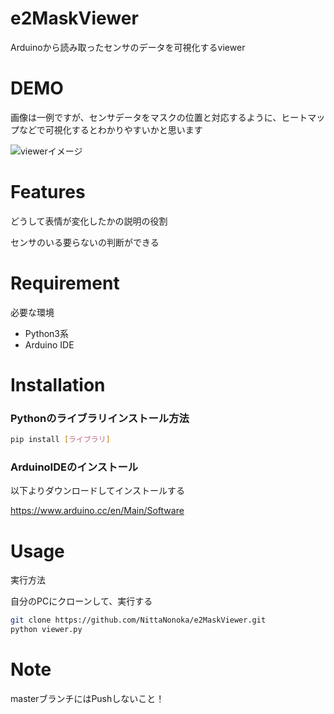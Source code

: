 # e2MaskViewer

Arduinoから読み取ったセンサのデータを可視化するviewer


# DEMO

画像は一例ですが、センサデータをマスクの位置と対応するように、ヒートマップなどで可視化するとわかりやすいかと思います

![viewerイメージ](https://user-images.githubusercontent.com/40416853/94401996-64aa1880-01a6-11eb-88df-a83a020a282a.jpg)


# Features
どうして表情が変化したかの説明の役割

センサのいる要らないの判断ができる


# Requirement

必要な環境

* Python3系
* Arduino IDE

# Installation

### Pythonのライブラリインストール方法

```bash
pip install [ライブラリ]
```

### ArduinoIDEのインストール

以下よりダウンロードしてインストールする

https://www.arduino.cc/en/Main/Software

# Usage

実行方法

自分のPCにクローンして、実行する
```bash
git clone https://github.com/NittaNonoka/e2MaskViewer.git
python viewer.py
```

# Note
masterブランチにはPushしないこと！
